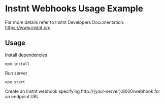 # Instnt Webhooks Usage Example

For more details refer to Instnt Developers Documentation: https://www.instnt.org

## Usage

Install dependencies

`npm install`

Run server

`npm start`

Create an Instnt webhook specifying http://{your-server}:8000/webhook for an endpoint URL